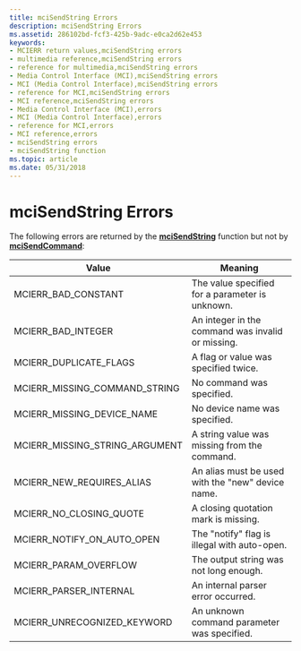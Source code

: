 ```yaml
---
title: mciSendString Errors
description: mciSendString Errors
ms.assetid: 286102bd-fcf3-425b-9adc-e0ca2d62e453
keywords:
- MCIERR return values,mciSendString errors
- multimedia reference,mciSendString errors
- reference for multimedia,mciSendString errors
- Media Control Interface (MCI),mciSendString errors
- MCI (Media Control Interface),mciSendString errors
- reference for MCI,mciSendString errors
- MCI reference,mciSendString errors
- Media Control Interface (MCI),errors
- MCI (Media Control Interface),errors
- reference for MCI,errors
- MCI reference,errors
- mciSendString errors
- mciSendString function
ms.topic: article
ms.date: 05/31/2018
---
```


# mciSendString Errors

The following errors are returned by the [**mciSendString**](https://msdn.microsoft.com/en-us/library/Dd757161(v=VS.85).aspx) function but not by [**mciSendCommand**](https://msdn.microsoft.com/en-us/library/Dd757160(v=VS.85).aspx):



| Value                             | Meaning                                           |
|-----------------------------------|---------------------------------------------------|
| MCIERR\_BAD\_CONSTANT             | The value specified for a parameter is unknown.   |
| MCIERR\_BAD\_INTEGER              | An integer in the command was invalid or missing. |
| MCIERR\_DUPLICATE\_FLAGS          | A flag or value was specified twice.              |
| MCIERR\_MISSING\_COMMAND\_STRING  | No command was specified.                         |
| MCIERR\_MISSING\_DEVICE\_NAME     | No device name was specified.                     |
| MCIERR\_MISSING\_STRING\_ARGUMENT | A string value was missing from the command.      |
| MCIERR\_NEW\_REQUIRES\_ALIAS      | An alias must be used with the "new" device name. |
| MCIERR\_NO\_CLOSING\_QUOTE        | A closing quotation mark is missing.              |
| MCIERR\_NOTIFY\_ON\_AUTO\_OPEN    | The "notify" flag is illegal with auto-open.      |
| MCIERR\_PARAM\_OVERFLOW           | The output string was not long enough.            |
| MCIERR\_PARSER\_INTERNAL          | An internal parser error occurred.                |
| MCIERR\_UNRECOGNIZED\_KEYWORD     | An unknown command parameter was specified.       |



 

 

 




